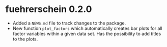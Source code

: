 # fuehrerschein 0.2.0

* Added a `NEWS.md` file to track changes to the package.
* New function `plot_factors` which automatically creates bar plots for all
factor variables within a given data set. Has the possibility to add titles
to the plots.



